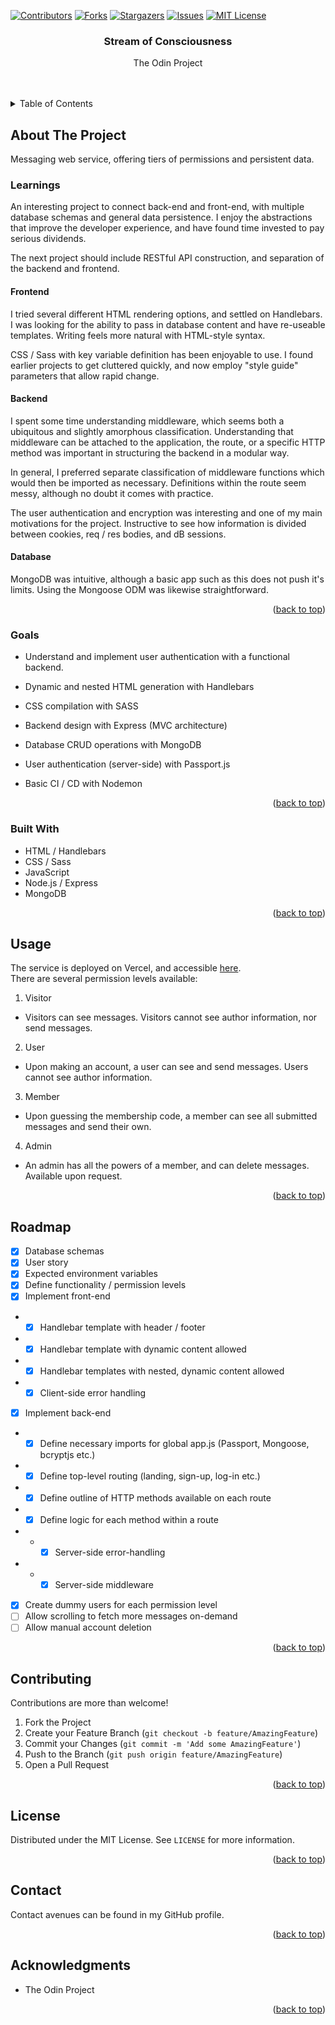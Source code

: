 <a name="readme-top"></a>

<!-- PROJECT SHIELDS -->
<!--
*** I'm using markdown "reference style" links for readability.
*** Reference links are enclosed in brackets [ ] instead of parentheses ( ).
*** See the bottom of this document for the declaration of the reference variables
*** for contributors-url, forks-url, etc. This is an optional, concise syntax you may use.
*** https://www.markdownguide.org/basic-syntax/#reference-style-links
-->
[![Contributors][contributors-shield]][contributors-url]
[![Forks][forks-shield]][forks-url]
[![Stargazers][stars-shield]][stars-url]
[![Issues][issues-shield]][issues-url]
[![MIT License][license-shield]][license-url]
<!-- [![LinkedIn][linkedin-shield]][linkedin-url] -->



<!-- PROJECT LOGO -->
<!-- <br />
<div align="center">
  <a href="https://github.com/HPatto/members_only">
    <img src="images/logo.png" alt="Logo" width="80" height="80">
  </a> -->

<h3 align="center">Stream of Consciousness</h3>

  <p align="center">
    The Odin Project
    <br />
    <!-- <a href="https://github.com/HPatto/members_only"><strong>Explore the docs »</strong></a> -->
    <br />
    <br />
    <!-- <a href="https://github.com/HPatto/members_only">View Demo</a> -->
    <!-- · -->
    <!-- <a href="https://github.com/HPatto/members_only/issues">Report Bug</a> -->
    <!-- · -->
    <!-- <a href="https://github.com/HPatto/members_only/issues">Request Feature</a> -->
  </p>
</div>



<!-- TABLE OF CONTENTS -->
<details>
  <summary>Table of Contents</summary>
  <ol>
    <li>
      <a href="#about-the-project">About The Project</a>
      <ul>
        <li><a href="#goals">Learnings</a></li>
        <li><a href="#goals">Goals</a></li>
        <li><a href="#built-with">Built With</a></li>
      </ul>
    </li>
    <!-- <li>
      <a href="#getting-started">Getting Started</a>
      <ul>
        <li><a href="#prerequisites">Prerequisites</a></li>
        <li><a href="#installation">Installation</a></li>
      </ul>
    </li> -->
    <li><a href="#usage">Usage</a></li>
    <li><a href="#roadmap">Roadmap</a></li>
    <li><a href="#contributing">Contributing</a></li>
    <li><a href="#license">License</a></li>
    <li><a href="#contact">Contact</a></li>
    <li><a href="#acknowledgments">Acknowledgments</a></li>
  </ol>
</details>



<!-- ABOUT THE PROJECT -->
## About The Project

Messaging web service, offering tiers of permissions and persistent data.

### Learnings

An interesting project to connect back-end and front-end, with multiple database schemas and general data persistence. I enjoy the abstractions that improve the developer experience, and have found time invested to pay serious dividends.

The next project should include RESTful API construction, and separation of the backend and frontend.

#### Frontend

I tried several different HTML rendering options, and settled on Handlebars. I was looking for the ability to pass in database content and have re-useable templates. Writing feels more natural with HTML-style syntax.

CSS / Sass with key variable definition has been enjoyable to use. I found earlier projects to get cluttered quickly, and now employ "style guide" parameters that allow rapid change.

#### Backend

I spent some time understanding middleware, which seems both a ubiquitous and slightly amorphous classification. Understanding that middleware can be attached to the application, the route, or a specific HTTP method was important in structuring the backend in a modular way.

In general, I preferred separate classification of middleware functions which would then be imported as necessary. Definitions within the route seem messy, although no doubt it comes with practice.

The user authentication and encryption was interesting and one of my main motivations for the project.
Instructive to see how information is divided between cookies, req / res bodies, and dB sessions.

#### Database

MongoDB was intuitive, although a basic app such as this does not push it's limits. Using the Mongoose ODM was likewise straightforward.


<!-- [![Product Name Screen Shot][product-screenshot]](https://example.com) -->

<!-- Here's a blank template to get started: To avoid retyping too much info. Do a search and replace with your text editor for the following: `github_username`, `repo_name`, `twitter_handle`, `linkedin_username`, `email_client`, `email`, `project_title`, `project_description` -->

<p align="right">(<a href="#readme-top">back to top</a>)</p>

### Goals

* Understand and implement user authentication with a functional backend.

* Dynamic and nested HTML generation with Handlebars
* CSS compilation with SASS
* Backend design with Express (MVC architecture)
* Database CRUD operations with MongoDB
* User authentication (server-side) with Passport.js
* Basic CI / CD with Nodemon

<p align="right">(<a href="#readme-top">back to top</a>)</p>


### Built With

* HTML / Handlebars
* CSS / Sass
* JavaScript
* Node.js / Express
* MongoDB

<!-- * [![Next][Next.js]][Next-url] -->
<!-- * [![React][React.js]][React-url] -->
<!-- * [![Vue][Vue.js]][Vue-url] -->
<!-- * [![Angular][Angular.io]][Angular-url] -->
<!-- * [![Svelte][Svelte.dev]][Svelte-url] -->
<!-- * [![Laravel][Laravel.com]][Laravel-url] -->
<!-- * [![Bootstrap][Bootstrap.com]][Bootstrap-url] -->
<!-- * [![JQuery][JQuery.com]][JQuery-url] -->

<p align="right">(<a href="#readme-top">back to top</a>)</p>

<!-- GETTING STARTED -->
<!-- ## Getting Started -->

<!-- This is an example of how you may give instructions on setting up your project locally.
To get a local copy up and running follow these simple example steps. -->

<!-- ### Prerequisites -->

<!-- This is an example of how to list things you need to use the software and how to install them.
* npm
  ```sh
  npm install npm@latest -g
  ``` -->

<!-- ### Installation -->

<!-- 1. Get a free API Key at [https://example.com](https://example.com)
2. Clone the repo
   ```sh
   git clone https://github.com/HPatto/members_only.git
   ```
3. Install NPM packages
   ```sh
   npm install
   ```
4. Enter your API in `config.js`
   ```js
   const API_KEY = 'ENTER YOUR API';
   ``` -->

<!-- <p align="right">(<a href="#readme-top">back to top</a>)</p> -->

<!-- USAGE EXAMPLES -->
## Usage

The service is deployed on Vercel, and accessible <a href="vercel_link">here</a>.
<br />
There are several permission levels available:

1. Visitor
* Visitors can see messages. Visitors cannot see author information, nor send messages.
2. User
* Upon making an account, a user can see and send messages. Users cannot see author information.
3. Member
* Upon guessing the membership code, a member can see all submitted messages and send their own.
4. Admin
* An admin has all the powers of a member, and can delete messages. Available upon request.

<!-- _For more examples, please refer to the [Documentation](https://example.com)_ -->

<p align="right">(<a href="#readme-top">back to top</a>)</p>



<!-- ROADMAP -->
## Roadmap

- [X] Database schemas
- [X] User story
- [X] Expected environment variables
- [X] Define functionality / permission levels
- [X] Implement front-end
- - [X] Handlebar template with header / footer
- - [X] Handlebar template with dynamic content allowed
- - [X] Handlebar templates with nested, dynamic content allowed
- - [X] Client-side error handling
- [X] Implement back-end
- - [X] Define necessary imports for global app.js (Passport, Mongoose, bcryptjs etc.)
- - [X] Define top-level routing (landing, sign-up, log-in etc.)
- - [X] Define outline of HTTP methods available on each route
- - [X] Define logic for each method within a route
- - - [X] Server-side error-handling
- - - [X] Server-side middleware
- [X] Create dummy users for each permission level
- [ ] Allow scrolling to fetch more messages on-demand
- [ ] Allow manual account deletion

<!-- See the [open issues](https://github.com/HPatto/members_only/issues) for a full list of proposed features (and known issues). -->

<p align="right">(<a href="#readme-top">back to top</a>)</p>



<!-- CONTRIBUTING -->
## Contributing

Contributions are more than welcome!

<!-- Contributions are what make the open source community such an amazing place to learn, inspire, and create. Any contributions you make are **greatly appreciated**. -->

<!-- If you have a suggestion that would make this better, please fork the repo and create a pull request. You can also simply open an issue with the tag "enhancement".
Don't forget to give the project a star! Thanks again! -->

1. Fork the Project
2. Create your Feature Branch (`git checkout -b feature/AmazingFeature`)
3. Commit your Changes (`git commit -m 'Add some AmazingFeature'`)
4. Push to the Branch (`git push origin feature/AmazingFeature`)
5. Open a Pull Request

<p align="right">(<a href="#readme-top">back to top</a>)</p>



<!-- LICENSE -->
## License

Distributed under the MIT License. See `LICENSE` for more information.

<p align="right">(<a href="#readme-top">back to top</a>)</p>



<!-- CONTACT -->
## Contact

Contact avenues can be found in my GitHub profile.
<!-- Your Name - [@twitter_handle](https://twitter.com/twitter_handle) - henryjpaterson@gmail.com -->

<!-- Project Link: [https://github.com/HPatto/members_only](https://github.com/HPatto/members_only) -->

<p align="right">(<a href="#readme-top">back to top</a>)</p>



<!-- ACKNOWLEDGMENTS -->
## Acknowledgments

* The Odin Project

<p align="right">(<a href="#readme-top">back to top</a>)</p>



<!-- MARKDOWN LINKS & IMAGES -->
<!-- https://www.markdownguide.org/basic-syntax/#reference-style-links -->
[contributors-shield]: https://img.shields.io/github/contributors/HPatto/members_only.svg?style=for-the-badge
[contributors-url]: https://github.com/HPatto/members_only/graphs/contributors
[forks-shield]: https://img.shields.io/github/forks/HPatto/members_only.svg?style=for-the-badge
[forks-url]: https://github.com/HPatto/members_only/network/members
[stars-shield]: https://img.shields.io/github/stars/HPatto/members_only.svg?style=for-the-badge
[stars-url]: https://github.com/HPatto/members_only/stargazers
[issues-shield]: https://img.shields.io/github/issues/HPatto/members_only.svg?style=for-the-badge
[issues-url]: https://github.com/HPatto/members_only/issues
[license-shield]: https://img.shields.io/github/license/HPatto/members_only.svg?style=for-the-badge
[license-url]: https://github.com/HPatto/members_only/blob/main/LICENSE
[linkedin-shield]: https://img.shields.io/badge/-LinkedIn-black.svg?style=for-the-badge&logo=linkedin&colorB=555
[linkedin-url]: https://linkedin.com/in/henryjpaterson
[product-screenshot]: images/screenshot.png
[Next.js]: https://img.shields.io/badge/next.js-000000?style=for-the-badge&logo=nextdotjs&logoColor=white
[Next-url]: https://nextjs.org/
[React.js]: https://img.shields.io/badge/React-20232A?style=for-the-badge&logo=react&logoColor=61DAFB
[React-url]: https://reactjs.org/
[Vue.js]: https://img.shields.io/badge/Vue.js-35495E?style=for-the-badge&logo=vuedotjs&logoColor=4FC08D
[Vue-url]: https://vuejs.org/
[Angular.io]: https://img.shields.io/badge/Angular-DD0031?style=for-the-badge&logo=angular&logoColor=white
[Angular-url]: https://angular.io/
[Svelte.dev]: https://img.shields.io/badge/Svelte-4A4A55?style=for-the-badge&logo=svelte&logoColor=FF3E00
[Svelte-url]: https://svelte.dev/
[Laravel.com]: https://img.shields.io/badge/Laravel-FF2D20?style=for-the-badge&logo=laravel&logoColor=white
[Laravel-url]: https://laravel.com
[Bootstrap.com]: https://img.shields.io/badge/Bootstrap-563D7C?style=for-the-badge&logo=bootstrap&logoColor=white
[Bootstrap-url]: https://getbootstrap.com
[JQuery.com]: https://img.shields.io/badge/jQuery-0769AD?style=for-the-badge&logo=jquery&logoColor=white
[JQuery-url]: https://jquery.com 
